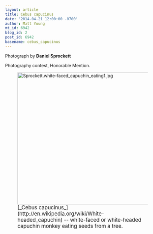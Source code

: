 ```yaml
---
layout: article
title: Cebus capucinus
date: '2014-04-21 12:00:00 -0700'
author: Matt Young
mt_id: 6942
blog_id: 2
post_id: 6942
basename: cebus_capucinus
---
```

Photograph by **Daniel Sprockett**

Photography contest, Honorable Mention.

<figure>
<img src="/PT/uploads/2014/Sprockett.white-faced_capuchin_eating1.jpg" alt="Sprockett.white-faced_capuchin_eating1.jpg" width="600" height="428" />
<figcaption markdown="span">
<big>[_Cebus capucinus_](http://en.wikipedia.org/wiki/White-headed_capuchin) -- white-faced or white-headed capuchin monkey eating seeds from a tree.</big>

</figcaption>
</figure>
